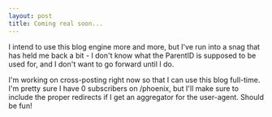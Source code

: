 ```yaml
---
layout: post
title: Coming real soon...
---
```

<p>I intend to use this blog engine more and more, but I've run into a snag that has held me back a bit - I don't know what the ParentID is supposed to be used for, and I don't want to go forward until I do.</p>
<p>I'm working on cross-posting right now so that I can use this blog full-time. I'm pretty sure I have 0 subscribers on /phoenix, but I'll make sure to include the proper redirects if I get an aggregator for the user-agent. Should be fun!</p>